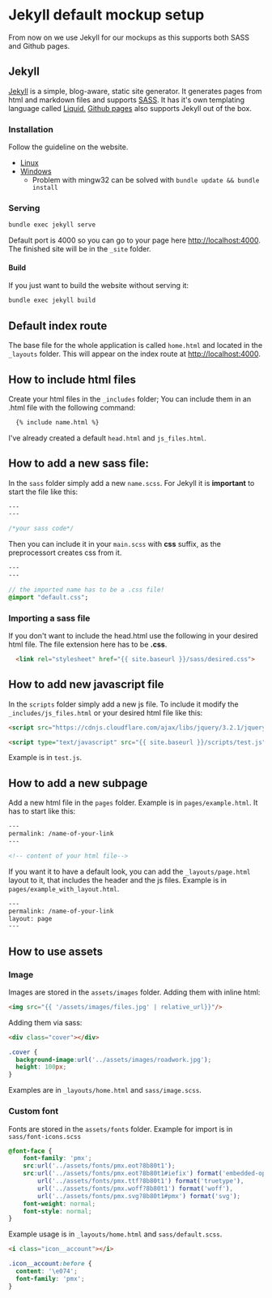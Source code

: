 # Jekyll default mockup setup

From now on we use Jekyll for our mockups as this supports both SASS and Github pages.

## Jekyll

[Jekyll](https://jekyllrb.com) is a simple, blog-aware, static site generator. It generates pages from html and markdown files and supports [SASS](http://sass-lang.com). It has it's own templating language called  [Liquid.](https://shopify.github.io/liquid/) [Github pages](https://pages.github.com) also supports Jekyll out of the box.

### Installation
Follow the guideline on the website.
- [Linux](https://jekyllrb.com/docs/installation/)
- [Windows](https://jekyllrb.com/docs/windows/#installation-via-rubyinstaller)
  - Problem with mingw32 can be solved with `bundle update && bundle install`

### Serving

```bash
bundle exec jekyll serve
```

Default port is 4000 so you can go to your page here [http://localhost:4000](http://localhost:4000). The finished site will be in the `_site` folder.

#### Build
If you just want to build the website without serving it:

```bash
bundle exec jekyll build
```
## Default index route

The base file for the whole application is called `home.html` and located in the `_layouts` folder. This will appear on the index route at [http://localhost:4000](http://localhost:4000).

## How to include html files

Create your html files in the `_includes` folder; You can include them in an .html file with the following command:

``` html
  {% include name.html %}
```

I've already created a default `head.html` and `js_files.html`.

## How to add a new sass file:

In the `sass` folder simply add a new `name.scss`. For Jekyll it is **important** to start the file like this:
``` sass
---
---

/*your sass code*/
```

Then you can include it in your `main.scss` with **css** suffix, as the preprocessort creates css from it.

``` sass
---
---

// the imported name has to be a .css file!
@import "default.css";
```

### Importing a sass file
If you don't want to include the head.html use the following in your desired html file. The file extension here has to be **.css**.
``` html
  <link rel="stylesheet" href="{{ site.baseurl }}/sass/desired.css">
```

## How to add new javascript file

In the `scripts` folder simply add a new js file. To include it modify the `_includes/js_files.html` or your desired html file like this:

``` html
<script src="https://cdnjs.cloudflare.com/ajax/libs/jquery/3.2.1/jquery.min.js"></script>

<script type="text/javascript" src="{{ site.baseurl }}/scripts/test.js"></script>
```

Example is in `test.js`.

## How to add a new subpage

Add a new html file in the `pages` folder. Example is in `pages/example.html`. It has to start like this:
``` html
---
permalink: /name-of-your-link
---

<!-- content of your html file-->
```

If you want it to have a default look, you can add the `_layouts/page.html` layout to it, that includes the header and the js files. Example is in `pages/example_with_layout.html`.
``` html
---
permalink: /name-of-your-link
layout: page
---
```
## How to use assets
### Image

Images are stored in the `assets/images` folder. Adding them with inline html:

``` html
<img src="{{ '/assets/images/files.jpg' | relative_url}}"/>
```

Adding them via sass:
``` html
<div class="cover"></div>
```
```css
.cover {
  background-image:url('../assets/images/roadwork.jpg');
  height: 100px;
}
```

Examples are in `_layouts/home.html` and `sass/image.scss`.

### Custom font

Fonts are stored in the `assets/fonts` folder. Example for import is in `sass/font-icons.scss`
```css
@font-face {
	font-family: 'pmx';
	src:url('../assets/fonts/pmx.eot?8b80t1');
	src:url('../assets/fonts/pmx.eot?8b80t1#iefix') format('embedded-opentype'),
		url('../assets/fonts/pmx.ttf?8b80t1') format('truetype'),
		url('../assets/fonts/pmx.woff?8b80t1') format('woff'),
		url('../assets/fonts/pmx.svg?8b80t1#pmx') format('svg');
	font-weight: normal;
	font-style: normal;
}
```

Example usage is in `_layouts/home.html` and `sass/default.scss`.
```html
<i class="icon__account"></i>
```
```css
.icon__account:before {
  content: '\e074';
  font-family: 'pmx';
}
```
